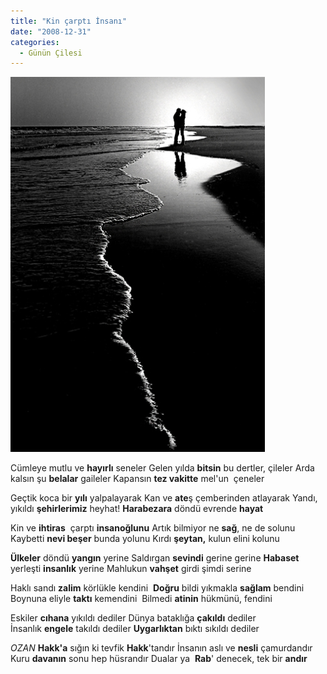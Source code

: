 ```yaml
---
title: "Kin çarptı İnsanı"
date: "2008-12-31"
categories: 
  - Günün Çilesi
---
```


[![post-12136-1211467710.jpg](../uploads/2008/12/post-12136-1211467710.jpg)](../uploads/2008/12/post-12136-1211467710.jpg "post-12136-1211467710.jpg")

Cümleye mutlu ve **hayırlı** seneler Gelen yılda **bitsin** bu dertler, çileler Arda kalsın şu **belalar** gaileler Kapansın **tez vakitte** mel'un  çeneler

Geçtik koca bir **yılı** yalpalayarak Kan ve **ate**ş çemberinden atlayarak Yandı, yıkıldı **şehirlerimiz** heyhat! **Harabezara** döndü evrende **hayat**

Kin ve **ihtiras**  çarptı **insanoğlunu** Artık bilmiyor ne **sağ**, ne de solunu Kaybetti **nevi beşer** bunda yolunu Kırdı **şeytan,** kulun elini kolunu

**Ülkeler** döndü **yangın** yerine Saldırgan **sevindi** gerine gerine **Habaset** yerleşti **insanlık** yerine Mahlukun **vahşet** girdi şimdi serine

Haklı sandı **zalim** körlükle kendini  **Doğru** bildi yıkmakla **sağlam** bendini Boynuna eliyle **taktı** kemendini  Bilmedi **atinin** hükmünü, fendini 

Eskiler **cıhana** yıkıldı dediler Dünya bataklığa **çakıldı** dediler İnsanlık **engele** takıldı dediler **Uygarlıktan** bıktı sıkıldı dediler 

_OZAN_ **Hakk'a** sığın ki tevfik **Hakk**'tandır İnsanın aslı ve **nesli** çamurdandır Kuru **davanın** sonu hep hüsrandır Dualar ya  **Rab**' denecek, tek bir **andır**
